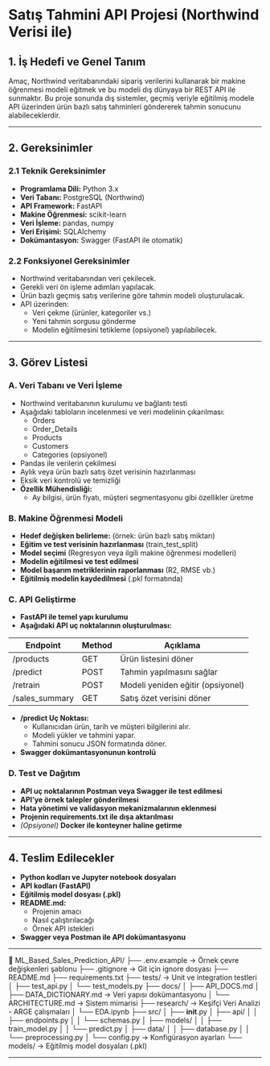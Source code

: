 # Satış Tahmini API Projesi (Northwind Verisi ile)

## 1. İş Hedefi ve Genel Tanım
Amaç, Northwind veritabanındaki sipariş verilerini kullanarak bir makine öğrenmesi modeli eğitmek ve bu modeli dış dünyaya bir REST API ile sunmaktır. Bu proje sonunda dış sistemler, geçmiş veriyle eğitilmiş modele API üzerinden ürün bazlı satış tahminleri göndererek tahmin sonucunu alabileceklerdir.

---

## 2. Gereksinimler

### 2.1 Teknik Gereksinimler
- **Programlama Dili:** Python 3.x
- **Veri Tabanı:** PostgreSQL (Northwind)
- **API Framework:** FastAPI
- **Makine Öğrenmesi:** scikit-learn
- **Veri İşleme:** pandas, numpy
- **Veri Erişimi:** SQLAlchemy
- **Dokümantasyon:** Swagger (FastAPI ile otomatik)

### 2.2 Fonksiyonel Gereksinimler
- Northwind veritabanından veri çekilecek.
- Gerekli veri ön işleme adımları yapılacak.
- Ürün bazlı geçmiş satış verilerine göre tahmin modeli oluşturulacak.
- API üzerinden:
  - Veri çekme (ürünler, kategoriler vs.)
  - Yeni tahmin sorgusu gönderme
  - Modelin eğitilmesini tetikleme (opsiyonel) yapılabilecek.

---

## 3. Görev Listesi

### A. Veri Tabanı ve Veri İşleme
- Northwind veritabanının kurulumu ve bağlantı testi
- Aşağıdaki tabloların incelenmesi ve veri modelinin çıkarılması:
  - Orders
  - Order_Details
  - Products
  - Customers
  - Categories (opsiyonel)
- Pandas ile verilerin çekilmesi
- Aylık veya ürün bazlı satış özet verisinin hazırlanması
- Eksik veri kontrolü ve temizliği
- **Özellik Mühendisliği:**
  - Ay bilgisi, ürün fiyatı, müşteri segmentasyonu gibi özellikler üretme

### B. Makine Öğrenmesi Modeli
- **Hedef değişken belirleme:** (örnek: ürün bazlı satış miktarı)
- **Eğitim ve test verisinin hazırlanması** (train_test_split)
- **Model seçimi** (Regresyon veya ilgili makine öğrenmesi modelleri)
- **Modelin eğitilmesi ve test edilmesi**
- **Model başarım metriklerinin raporlanması** (R2, RMSE vb.)
- **Eğitilmiş modelin kaydedilmesi** (.pkl formatında)

### C. API Geliştirme
- **FastAPI ile temel yapı kurulumu**
- **Aşağıdaki API uç noktalarının oluşturulması:**

| Endpoint          | Method | Açıklama                         |
|------------------|--------|---------------------------------|
| /products       | GET    | Ürün listesini döner         |
| /predict        | POST   | Tahmin yapılmasını sağlar  |
| /retrain        | POST   | Modeli yeniden eğitir (opsiyonel) |
| /sales_summary  | GET    | Satış özet verisini döner |

- **/predict Uç Noktası:**
  - Kullanıcıdan ürün, tarih ve müşteri bilgilerini alır.
  - Modeli yükler ve tahmini yapar.
  - Tahmini sonucu JSON formatında döner.
- **Swagger dokümantasyonunun kontrolü**

### D. Test ve Dağıtım
- **API uç noktalarının Postman veya Swagger ile test edilmesi**
- **API’ye örnek talepler gönderilmesi**
- **Hata yönetimi ve validasyon mekanizmalarının eklenmesi**
- **Projenin requirements.txt ile dışa aktarılması**
- *(Opsiyonel)* **Docker ile konteyner haline getirme**

---

## 4. Teslim Edilecekler
- **Python kodları ve Jupyter notebook dosyaları**
- **API kodları (FastAPI)**
- **Eğitilmiş model dosyası (.pkl)**
- **README.md:**
  - Projenin amacı
  - Nasıl çalıştırılacağı
  - Örnek API istekleri
- **Swagger veya Postman ile API dokümantasyonu**

---

📂 ML_Based_Sales_Prediction_API/
├── .env.example            -> Örnek çevre değişkenleri şablonu
├── .gitignore              -> Git için ignore dosyası
├── README.md
├── requirements.txt
├── tests/                  -> Unit ve integration testleri
│   ├── test_api.py
│   └── test_models.py
├── docs/
│   ├── API_DOCS.md
│   ├── DATA_DICTIONARY.md  -> Veri yapısı dokümantasyonu
│   └── ARCHITECTURE.md     -> Sistem mimarisi
├── research/              -> Keşifçi Veri Analizi -  ARGE çalışmaları
│   └── EDA.ipynb
├── src/
│   ├── __init__.py
│   ├── api/
│   │   ├── endpoints.py
│   │   └── schemas.py
│   ├── models/
│   │   ├── train_model.py
│   │   └── predict.py
│   ├── data/
│   │   ├── database.py
│   │   └── preprocessing.py
│   └── config.py           -> Konfigürasyon ayarları
└── models/                 -> Eğitilmiş model dosyaları (.pkl)


---